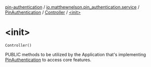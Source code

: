 [pin-authentication](../../../index.md) / [io.matthewnelson.pin_authentication.service](../../index.md) / [PinAuthentication](../index.md) / [Controller](index.md) / [&lt;init&gt;](./-init-.md)

# &lt;init&gt;

`Controller()`

PUBLIC methods to be utilized by the Application that's implementing
[PinAuthentication](../index.md) to access core features.

